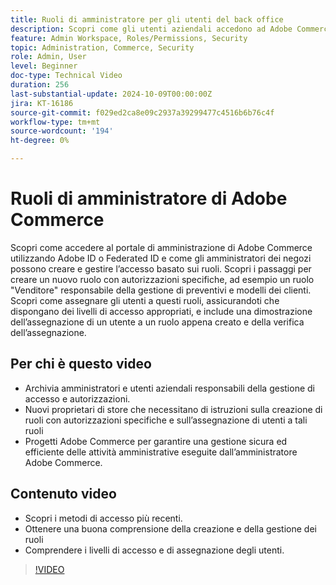 ```yaml
---
title: Ruoli di amministratore per gli utenti del back office
description: Scopri come gli utenti aziendali accedono ad Adobe Commerce Admin Portal e come gli amministratori degli store creano e gestiscono l’accesso al portale di amministrazione basato sui ruoli.
feature: Admin Workspace, Roles/Permissions, Security
topic: Administration, Commerce, Security
role: Admin, User
level: Beginner
doc-type: Technical Video
duration: 256
last-substantial-update: 2024-10-09T00:00:00Z
jira: KT-16186
source-git-commit: f029ed2ca8e09c2937a39299477c4516b6b76c4f
workflow-type: tm+mt
source-wordcount: '194'
ht-degree: 0%

---
```



# Ruoli di amministratore di Adobe Commerce

Scopri come accedere al portale di amministrazione di Adobe Commerce utilizzando Adobe ID o Federated ID e come gli amministratori dei negozi possono creare e gestire l’accesso basato sui ruoli. Scopri i passaggi per creare un nuovo ruolo con autorizzazioni specifiche, ad esempio un ruolo &quot;Venditore&quot; responsabile della gestione di preventivi e modelli dei clienti. Scopri come assegnare gli utenti a questi ruoli, assicurandoti che dispongano dei livelli di accesso appropriati, e include una dimostrazione dell’assegnazione di un utente a un ruolo appena creato e della verifica dell’assegnazione.

## Per chi è questo video

- Archivia amministratori e utenti aziendali responsabili della gestione di accesso e autorizzazioni.
- Nuovi proprietari di store che necessitano di istruzioni sulla creazione di ruoli con autorizzazioni specifiche e sull’assegnazione di utenti a tali ruoli
- Progetti Adobe Commerce per garantire una gestione sicura ed efficiente delle attività amministrative eseguite dall’amministratore Adobe Commerce.

## Contenuto video

- Scopri i metodi di accesso più recenti.
- Ottenere una buona comprensione della creazione e della gestione dei ruoli
- Comprendere i livelli di accesso e di assegnazione degli utenti. &#x200B;

>[!VIDEO](https://video.tv.adobe.com/v/3433512?learn=on)
